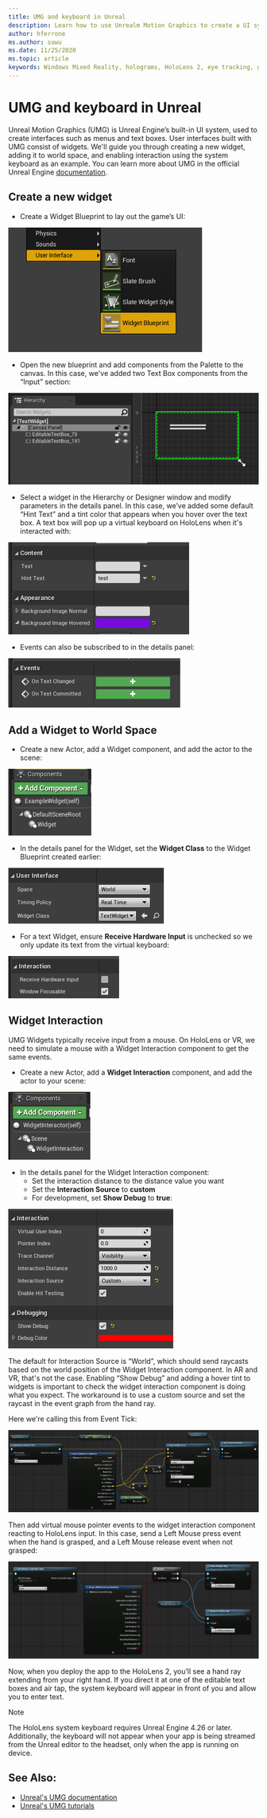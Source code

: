 ```yaml
---
title: UMG and keyboard in Unreal
description: Learn how to use Unrealm Motion Graphics to create a UI system out of widgets.
author: hferrone
ms.author: suwu
ms.date: 11/25/2020
ms.topic: article
keywords: Windows Mixed Reality, holograms, HoloLens 2, eye tracking, gaze input, head mounted display, Unreal engine, mixed reality headset, windows mixed reality headset, virtual reality headset, widgets, UI, UMG, Unreal Motion Graphics, Unreal Engine, UE, UE4
---
```



# UMG and keyboard in Unreal

Unreal Motion Graphics (UMG) is Unreal Engine’s built-in UI system, used to create interfaces such as menus and text boxes. User interfaces built with UMG consist of widgets. We'll guide you through creating a new widget, adding it to world space, and enabling interaction using the system keyboard as an example. You can learn more about UMG in the official Unreal Engine [documentation](https://docs.unrealengine.com/en-US/Engine/UMG/index.html). 

## Create a new widget

- Create a Widget Blueprint to lay out the game’s UI:

![Screenshot of adding a widget blueprint from the Unreal menu](images/unreal-umg-img-01.png)

- Open the new blueprint and add components from the Palette to the canvas.  In this case, we've added two Text Box components from the “Input” section:

![Screenshot of the hierarchy window with text widget component highlighted and expanded](images/unreal-umg-img-02.png)

- Select a widget in the Hierarchy or Designer window and modify parameters in the details panel.  In this case, we’ve added some default “Hint Text” and a tint color that appears when you hover over the text box.  A text box will pop up a virtual keyboard on HoloLens when it's interacted with:

![Screenshot of modified parameters in the hierarchy window](images/unreal-umg-img-03.png)

- Events can also be subscribed to in the details panel:

![Screenshot of the events in the details panel](images/unreal-umg-img-04.png)

## Add a Widget to World Space

- Create a new Actor, add a Widget component, and add the actor to the scene:

![Screenshot of an actor with a widget attached](images/unreal-umg-img-05.png)

- In the details panel for the Widget, set the **Widget Class** to the Widget Blueprint created earlier:

![Screenshot of the blueprint details panel with the widget class set](images/unreal-umg-img-06.png)

- For a text Widget, ensure **Receive Hardware Input** is unchecked so we only update its text from the virtual keyboard:

![Screenshot of the interaction section with receive hardware input is unchecked](images/unreal-umg-img-07.png)

## Widget Interaction

UMG Widgets typically receive input from a mouse.  On HoloLens or VR, we need to simulate a mouse with a Widget Interaction component to get the same events.

- Create a new Actor, add a **Widget Interaction** component, and add the actor to your scene:

![Screenshot of a new actor with a widget interaction component highlighted](images/unreal-umg-img-08.png)

- In the details panel for the Widget Interaction component:
    - Set the interaction distance to the distance value you want
    - Set the **Interaction Source** to **custom**
    - For development, set **Show Debug** to **true**:

![Screenshot of the widget interaction and debugging component properties](images/unreal-umg-img-09.png)

The default for Interaction Source is “World”, which should send raycasts based on the world position of the Widget Interaction component. In AR and VR, that's not the case.  Enabling “Show Debug” and adding a hover tint to widgets is important to check the widget interaction component is doing what you expect.  The workaround is to use a custom source and set the raycast in the event graph from the hand ray.  

Here we're calling this from Event Tick:

![Blueprint of event tick](images/unreal-umg-img-10.png)

Then add virtual mouse pointer events to the widget interaction component reacting to HoloLens input.  In this case, send a Left Mouse press event when the hand is grasped, and a Left Mouse release event when not grasped:

![Blueprint with added virtual mouse pointer events](images/unreal-umg-img-13.png)

Now, when you deploy the app to the HoloLens 2, you’ll see a hand ray extending from your right hand. If you direct it at one of the editable text boxes and air tap, the system keyboard will appear in front of you and allow you to enter text. 
 
> [!NOTE]
> The HoloLens system keyboard requires Unreal Engine 4.26 or later. Additionally, the keyboard will not appear when your app is being streamed from the Unreal editor to the headset, only when the app is running on device.

## See Also:
* [Unreal's UMG documentation](https://docs.unrealengine.com/Engine/UMG/index.html)
* [Unreal's UMG tutorials](https://docs.unrealengine.com/Programming/Tutorials/UMG/index.html)
